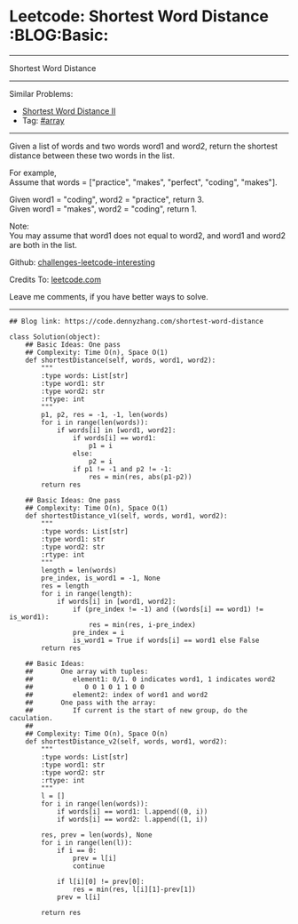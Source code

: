 # Leetcode: Shortest Word Distance     :BLOG:Basic:


---

Shortest Word Distance  

---

Similar Problems:  
-   [Shortest Word Distance II](https://code.dennyzhang.com/shortest-word-distance-ii)
-   Tag: [#array](https://code.dennyzhang.com/tag/array)

---

Given a list of words and two words word1 and word2, return the shortest distance between these two words in the list.  

For example,  
Assume that words = ["practice", "makes", "perfect", "coding", "makes"].  

Given word1 = "coding", word2 = "practice", return 3.  
Given word1 = "makes", word2 = "coding", return 1.  

Note:  
You may assume that word1 does not equal to word2, and word1 and word2 are both in the list.  

Github: [challenges-leetcode-interesting](https://github.com/DennyZhang/challenges-leetcode-interesting/tree/master/shortest-word-distance)  

Credits To: [leetcode.com](https://leetcode.com/problems/shortest-word-distance/description/)  

Leave me comments, if you have better ways to solve.  

---

    ## Blog link: https://code.dennyzhang.com/shortest-word-distance
    
    class Solution(object):
        ## Basic Ideas: One pass
        ## Complexity: Time O(n), Space O(1)
        def shortestDistance(self, words, word1, word2):
            """
            :type words: List[str]
            :type word1: str
            :type word2: str
            :rtype: int
            """
            p1, p2, res = -1, -1, len(words)
            for i in range(len(words)):
                if words[i] in [word1, word2]:
                    if words[i] == word1:
                        p1 = i
                    else:
                        p2 = i
                    if p1 != -1 and p2 != -1:
                        res = min(res, abs(p1-p2))
            return res
    
        ## Basic Ideas: One pass
        ## Complexity: Time O(n), Space O(1)
        def shortestDistance_v1(self, words, word1, word2):
            """
            :type words: List[str]
            :type word1: str
            :type word2: str
            :rtype: int
            """
            length = len(words)
            pre_index, is_word1 = -1, None
            res = length
            for i in range(length):
                if words[i] in [word1, word2]:
                    if (pre_index != -1) and ((words[i] == word1) != is_word1):
                        res = min(res, i-pre_index)
                    pre_index = i
                    is_word1 = True if words[i] == word1 else False
            return res
    
        ## Basic Ideas:
        ##       One array with tuples: 
        ##          element1: 0/1. 0 indicates word1, 1 indicates word2
        ##             0 0 1 0 1 1 0 0
        ##          element2: index of word1 and word2
        ##       One pass with the array:
        ##          If current is the start of new group, do the caculation.
        ##
        ## Complexity: Time O(n), Space O(n)
        def shortestDistance_v2(self, words, word1, word2):
            """
            :type words: List[str]
            :type word1: str
            :type word2: str
            :rtype: int
            """
            l = []
            for i in range(len(words)):
                if words[i] == word1: l.append((0, i))
                if words[i] == word2: l.append((1, i))
    
            res, prev = len(words), None
            for i in range(len(l)):
                if i == 0:
                    prev = l[i]
                    continue
    
                if l[i][0] != prev[0]:
                    res = min(res, l[i][1]-prev[1])
                prev = l[i]
    
            return res